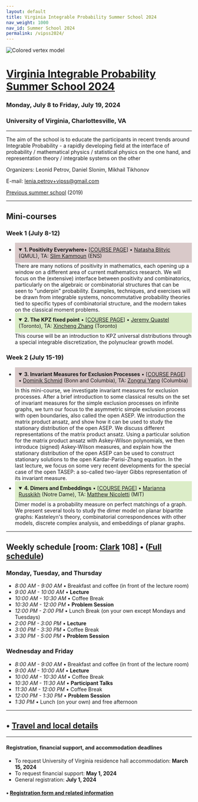 ```yaml
---
layout: default
title: Virginia Integrable Probability Summer School 2024
nav_weight: 1000
nav_id: Summer School 2024
permalink: /vipss2024/
---
```


<img src="{{site.url}}/vipss2024/color-vertex.jpg" style="max-width:100%" alt="Colored vertex model">

# <a href="{{site.url}}/vipss2024/">Virginia Integrable Probability Summer School 2024</a>

### Monday, July 8 to Friday, July 19, 2024

### University of Virginia, Charlottesville, VA

---


The aim of the school is to educate the participants in recent trends around Integrable Probability - a rapidly developing field at the interface of probability / mathematical physics / statistical physics on the one hand, and representation theory / integrable systems on the other

Organizers:  Leonid Petrov, Daniel Slonim, Mikhail Tikhonov

E-mail: [lenia.petrov+vipss@gmail.com](mailto:lenia.petrov+vipss@gmail.com)

[Previous summer school](http://frg.int-prob.org/vipss2019/)  (2019)

--- 


<h2 class="mb-4">Mini-courses</h2>

### Week 1 (July 8-12)

<ul>
<li><details open><summary style="background-color:#d9c9c9; padding:10px"><strong>1. Positivity Everywhere</strong>&bull; [<a href="{{site.url}}/vipss2024/blitvic/">COURSE PAGE</a>] &bull; <a href="https://www.research.lancs.ac.uk/portal/en/people/natasha-blitvic(2f99caf5-ea62-4906-b06a-2bfae95dcf56).html">Natasha Blitvic</a> (QMUL), TA:
  <a href="https://sites.google.com/view/slim-kammoun-math/accueil">Slim Kammoun</a> (ENS)</summary>There are many notions of positivity in mathematics, each opening up a window on a different area of current mathematics research. We will focus on the (extensive) interface between positivity and combinatorics, particularly on the algebraic or combinatorial structures that can be seen to "underpin" probability. Examples, techniques, and exercises will be drawn from integrable systems, noncommutative probability theories tied to specific types of combinatorial structure, and the modern takes on the classical moment problems.</details></li>
<li><details open><summary style="background-color:#DCEDC8; padding:10px"><strong>2. The KPZ fixed point</strong> &bull; [<a href="{{site.url}}/vipss2024/quastel/">COURSE PAGE</a>] &bull; <a href="https://www.math.toronto.edu/quastel/">Jeremy Quastel</a> (Toronto), TA: <a href="https://arxiv.org/abs/2010.09779">Xincheng Zhang</a> (Toronto)</summary>
This course will be an introduction to KPZ universal distributions through a special integrable discretization, the polynuclear growth model.</details></li>
</ul>

### Week 2 (July 15-19)

<ul>
<li>
<details open><summary style="background-color:#d9c9c9; padding:10px"><strong>3. Invariant Measures for Exclusion Processes</strong> &bull; [<a href="https://sites.google.com/view/dominik-schmid/virginia-2024">COURSE PAGE</a>] &bull; <a href="https://sites.google.com/view/dominik-schmid">Dominik Schmid</a> (Bonn and Columbia), TA: <a href="https://www.semanticscholar.org/author/Zong-Xin-Yang/102849487">Zongrui Yang</a> (Columbia)</summary>
In this mini-course, we investigate invariant measures for exclusion processes. After a brief introduction to some classical results on the set of invariant measures for the simple exclusion processes on infinite graphs, we turn our focus to the asymmetric simple exclusion process with open boundaries, also called the open ASEP.  We introduction the matrix product ansatz, and show how it can be used to study the stationary distribution of the open ASEP.  We discuss different representations of the matrix product ansatz. Using a particular solution for the matrix product ansatz with Askey-Wilson polynomials, we then introduce (signed) Askey-Wilson measures, and explain how the stationary distribution of the open ASEP can be used to construct stationary solutions to the open Kardar-Parisi-Zhang equation. In the last lecture, we focus on some very recent developments for the special case of the open TASEP: a so-called two-layer Gibbs representation of its invariant measure. 
</details>
</li>
<li><details open><summary style="background-color:#DCEDC8; padding:10px"><strong>4. Dimers and Embeddings</strong> &bull; [<a href="{{site.url}}/vipss2024/russkikh/">COURSE PAGE</a>] &bull; <a href="https://math.nd.edu/people/faculty/marianna-russkikh/">Marianna Russkikh</a> (Notre Dame), TA: <a href="https://math.mit.edu/~mnicolet/">Matthew Nicoletti</a> (MIT)</summary>
Dimer model is a probability measure on perfect matchings of a graph. We present several tools to study the dimer model on planar bipartite graphs: Kasteleyn's theory, combinatorial correspondences with other models, discrete complex analysis, and embeddings of planar graphs.
</details>
</li>

</ul>

---

## Weekly schedule [room: <a href="https://maps.app.goo.gl/UG54EAc6uqhjr4qZ9">Clark</a> 108] &bull; (<a href="{{site.url}}/vipss2024/schedule/">Full schedule</a>)

### Monday, Tuesday, and Thursday 

- *8:00 AM - 9:00 AM* &bull; Breakfast and coffee (in front of the lecture room)
- *9:00 AM - 10:00 AM* &bull; **Lecture**
- *10:00 AM - 10:30 AM* &bull; Coffee Break  
- *10:30 AM - 12:00 PM* &bull; **Problem Session**  
- *12:00 PM - 2:00 PM* &bull; Lunch Break (on your own except Mondays and Tuesdays)
- *2:00 PM - 3:00 PM* &bull; **Lecture**  
- *3:00 PM - 3:30 PM* &bull; Coffee Break  
- *3:30 PM - 5:00 PM* &bull; **Problem Session**

### Wednesday and Friday

- *8:00 AM - 9:00 AM* &bull; Breakfast and coffee (in front of the lecture room)
- *9:00 AM - 10:00 AM* &bull; **Lecture**  
- *10:00 AM - 10:30 AM* &bull; Coffee Break  
- *10:30 AM - 11:30 AM* &bull; **Participant Talks**
- *11:30 AM - 12:00 PM* &bull; Coffee Break
- *12:00 PM - 1:30 PM* &bull; **Problem Session**
- *1:30 PM* &bull; Lunch (on your own) and free afternoon



---

## &bull; <a href="{{site.url}}/vipss2024/local-info/">Travel and local details</a>

---

<!-- 

#### &bull; <a href="{{site.url}}/vipss2024/participants/">Participants</a>

--- -->

<h4 class="mt-3">Registration, financial support, and accommodation deadlines</h4>

- To request University of Virginia residence hall accommodation: **March 15, 2024**
- To request financial support: **May 1, 2024**
- General registration: **July 1, 2024**

#### &bull; <a href="{{site.url}}/vipss2024/registration/">Registration form and related information</a>

<br>
<br>
